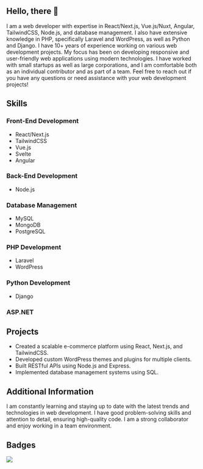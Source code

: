 ## Hello, there 👋

I am a web developer with expertise in React/Next.js, Vue.js/Nuxt, Angular, TailwindCSS, Node.js, and database management. I also have extensive knowledge in PHP, specifically Laravel and WordPress, as well as Python and Django.
I have 10+ years of experience working on various web development projects. My focus has been on developing responsive and user-friendly web applications using modern technologies. I have worked with small startups as well as large corporations, and I am comfortable both as an individual contributor and as part of a team.
Feel free to reach out if you have any questions or need assistance with your web development projects!

## Skills
### Front-End Development
- React/Next.js
- TailwindCSS
- Vue.js
- Svelte
- Angular
### Back-End Development
- Node.js
### Database Management
- MySQL
- MongoDB
- PostgreSQL
### PHP Development
- Laravel
- WordPress
### Python Development
- Django
### ASP.NET
## Projects
- Created a scalable e-commerce platform using React, Next.js, and TailwindCSS.
- Developed custom WordPress themes and plugins for multiple clients.
- Built RESTful APIs using Node.js and Express.
- Implemented database management systems using SQL.
## Additional Information
I am constantly learning and staying up to date with the latest trends and technologies in web
development.
I have good problem-solving skills and attention to detail, ensuring high-quality code.
I am a strong collaborator and enjoy working in a team environment.

## Badges

![](https://komarev.com/ghpvc/?username=Samonov51)
